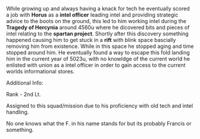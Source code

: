 While growing up and always having a knack for tech he eventually scored a job with **Horus** as a **intel officer** leading intel and providing strategic advice to the boots on the ground, this led to him working intel during the **Tragedy of Hercynia** around 4560u where he dicovered bits and pieces of intel relating to the **spartan project**. Shortly after this discovery something happened causing him to get stuck in a **rift** with blink space bascially removing him from existence. While in this space he stopped aging and time stopped around him. He eventually found a way to escape this fold landing him in the current year of 5023u, with no knowldge of the current world he enlisted with union as a intel officer in order to gain access to the current worlds informational stores.

Additional Info:

Rank - 2nd Lt.

Assigned to this squad/mission due to his proficiency with old tech and intel handling.

No one knows what the F. in his name stands for but its probably Francis or something.
